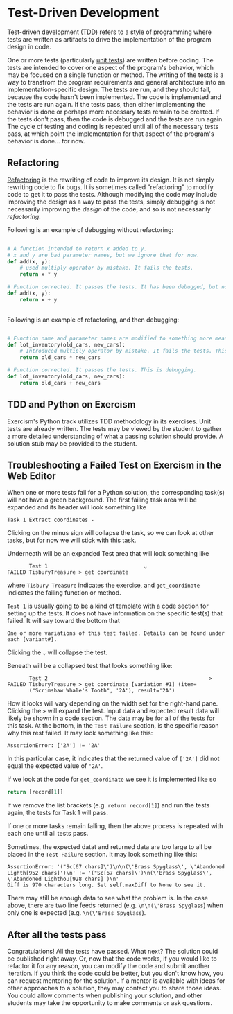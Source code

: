 # Test-Driven Development

Test-driven development ([TDD][TDD]) refers to a style of programming where tests are written as artifacts to drive the implementation of the program design in code.

One or more tests (particularly [unit tests][unit tests]) are written before coding.
The tests are intended to cover one aspect of the program's behavior, which may be focused on a single function or method.
The writing of the tests is a way to transfrom the program requirements and general architecture into an implementation-specific design.
The tests are run, and they should fail, because the code hasn't been implemented.
The code is implemented and the tests are run again.
If the tests pass, then either implementing the behavior is done or perhaps more necessary tests remain to be created.
If the tests don't pass, then the code is debugged and the tests are run again.
The cycle of testing and coding is repeated until all of the necessary tests pass, at which point the implementation for that aspect of the program's behavior is done... for now.

## Refactoring

[Refactoring][refactoring] is the rewriting of code to improve its design.
It is not simply rewriting code to fix bugs.
It is sometimes called "refactoring" to modify code to get it to pass the tests.
Although modifying the code _may_ include improving the design as a way to pass the tests, simply debugging is not necessarily improving the _design_ of the code, and so is not necessarily _refactoring_.

Following is an example of debugging without refactoring:

```python

# A function intended to return x added to y.
# x and y are bad parameter names, but we ignore that for now.
def add(x, y):
    # used multiply operator by mistake. It fails the tests.
    return x * y

# Function corrected. It passes the tests. It has been debugged, but not refactored.
def add(x, y):
    return x + y
    
```


Following is an example of refactoring, and then debugging:

```python

# Function name and parameter names are modified to something more meaningful. This is refactoring.
def lot_inventory(old_cars, new_cars):
    # Introduced multiply operator by mistake. It fails the tests. This is why we test.
    return old_cars * new_cars

# Function corrected. It passes the tests. This is debugging.
def lot_inventory(old_cars, new_cars):
    return old_cars + new_cars

```

## TDD and Python on Exercism

Exercism's Python track utilizes TDD methodology in its exercises.
Unit tests are already written.
The tests may be viewed by the student to gather a more detailed understanding of what a passing solution should provide.
A solution stub may be provided to the student.

## Troubleshooting a Failed Test on Exercism in the Web Editor

When one or more tests fail for a Python solution, the corresponding task(s) will not have a green background.
The first failing task area will be expanded and its header will look something like

```
Task 1 Extract coordinates -
```

Clicking on the minus sign will collapse the task, so we can look at other tasks, but for now we will stick with this task.

Underneath will be an expanded Test area that will look something like

```
       Test 1                               ⌄
FAILED TisburyTreasure > get coordinate
```

where `Tisbury Treasure` indicates the exercise, and `get_coordinate` indicates the failing function or method.

`Test 1` is usually going to be a kind of template with a code section for setting up the tests.
It does not have information on the specific test(s) that failed. 
It will say toward the bottom that 

```
One or more variations of this test failed. Details can be found under each [variant#].
```

Clicking the `⌄` will collapse the test.


Beneath will be a collapsed test that looks something like:


```
       Test 2                                                    >
FAILED TisburyTreasure > get coordinate [variation #1] (item=
       ("Scrimshaw Whale's Tooth", '2A'), result='2A')

```

How it looks will vary depending on the width set for the right-hand pane.
Clicking the `>` will expand the test.
Input data and expected result data will likely be shown in a code section.
The data may be for all of the tests for this task.
At the bottom, in the `Test Failure` section, is the specific reason why this rest failed.
It may look something like this:

```
AssertionError: ['2A'] != '2A'
```

In this particular case, it indicates that the returned value of `['2A']` did not equal the expected value of `'2A'`.

If we look at the code for `get_coordinate` we see it is implemented like so

```python
return [record[1]]
```

If we remove the list brackets (e.g. `return record[1]`) and run the tests again, the tests for Task 1 will pass.

If one or more tasks remain failing, then the above process is repeated with each one until all tests pass.

Sometimes, the expected datat and returned data are too large to all be placed in the `Test Failure` section.
It may look something like this:

```
AssertionError: '("Sc[67 chars]\')\n\n(\'Brass Spyglass\', \'Abandoned Lighth[952 chars]')\n' != '("Sc[67 chars]\')\n(\'Brass Spyglass\', \'Abandoned Lighthou[928 chars]')\n'
Diff is 970 characters long. Set self.maxDiff to None to see it.
```

There may still be enough data to see what the problem is.
In the case above, there are two line feeds returned (e.g. `\n\n(\'Brass Spyglass`) when only one is expected (e.g. `\n(\'Brass Spyglass`).

## After all the tests pass

Congratulations!
All the tests have passed.
What next?
The solution could be published right away.
Or, now that the code works, if you would like to refactor it for any reason, you can modify the code and submit another iteration.
If you think the code could be better, but you don't know how, you can request mentoring for the solution.
If a mentor is available with ideas for other approaches to a solution, they may contact you to share those ideas.
You could allow comments when publishing your solution, and other students may take the opportunity to make comments or ask questions.


[refactoring]: https://www.agilealliance.org/glossary/refactoring
[TDD]: https://www.agilealliance.org/glossary/tdd
[unit tests]: https://www.agilealliance.org/glossary/unit-test
